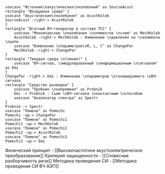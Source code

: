 ```plantuml
usecase "Источник\nакустических\nколебаний" as SourseAcust
rectangle "Воздушная среда" {
usecase "Акустические\nколебания" as AcustKoleb
SourseAcust -right-> AcustKoleb
}
rectangle "Штатный ВЧ-генератор в составе ТСС" {
	usecase "Мехничаеские \nколебания \nэлементов \nсхем" as MechKoleb
	AcustKoleb -right-> MechKoleb : Изменение \nдавления на \nэлементы \nцепи
	usecase "Изменение \nпараметров\nR, L, C" as ChangePar
	MechKoleb -right-> ChangePar
}
rectangle "Твердая среда \n(линия)" {
	usecase "ВЧ-сигнал, \nмодулированный \nинформационным \nсигналом" as Emi
}
ChangePar -right-> Emi : Изменение \nпараметров \nгенерируемого \nВЧ-сигнала
rectangle "Средство разведки" {
	usecase "Пробник \nнапряжеия" as Probnik
	Emi -> Probnik : Съем \nВЧ-сигнала \nконтактным \nспособом
	usecase "Анализатор спектра" as Spectr
}
Probnik -> Spectr
usecase "Помехи" as Pomechi
Pomechi -up-> ChangePar
usecase "Помехи" as Pomechi1
Pomechi1 -up-> MechKoleb
usecase "Помехи" as Pomechi2
Pomechi2 -up-> AcustKoleb
usecase "Помехи" as Pomechi3
Pomechi3 -up-> Emi
```

Физический принцип - [[Высокочастотное акустоэлектрическое преобразование]]
Критерий защищенности - [[Словесная разборчивость речи]]
Методика проведения СИ - [[Методика проведения СИ ВЧ АЭП]]